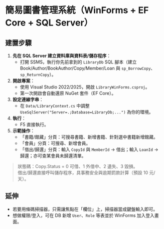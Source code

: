 # 簡易圖書管理系統（WinForms + EF Core + SQL Server）

## 建置步驟
1. **先在 SQL Server 建立資料庫與資料表/儲存程序**：
   - 打開 SSMS，執行你先前拿到的 `LibraryDb` SQL 腳本（建立 Book/Author/BookAuthor/Copy/Member/Loan 與 `sp_BorrowCopy`、`sp_ReturnCopy`）。
2. **開啟專案**：
   - 使用 Visual Studio 2022/2025，開啟 `LibraryWinForms.csproj`。
   - 第一次開啟會自動還原 NuGet 套件（EF Core）。
3. **設定連線字串**：
   - 在 `Data/LibraryContext.cs` 中調整 `UseSqlServer("Server=.;Database=LibraryDb;...")` 為你的環境。
4. **執行**：
   - F5 直接執行。
5. **示範操作**：
   - 「書籍/館藏」分頁：可搜尋書籍、新增書籍、針對選中書籍新增館藏。
   - 「會員」分頁：可搜尋、新增會員。
   - 「借出/歸還」分頁：輸入 `CopyId` 與 `MemberId` → 借出；輸入 `LoanId` → 歸還；亦可查某會員未歸還清單。

> 狀態碼：Copy.Status = 0 可借、1 外借中、2 遺失、3 毀損。  
> 借出/歸還直接呼叫儲存程序，具事務安全與逾期罰款計算（預設 10 元/天）。

## 延伸
- 若要用條碼掃描器，只需讓焦點在「欄位」上，掃描器當成鍵盤輸入即可。
- 想做權限/登入，可在 DB 新增 `User`、`Role` 等表並於 WinForms 加入登入畫面。
